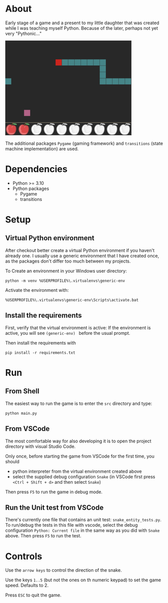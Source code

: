 # About

Early stage of a game and a present to my little daughter that was created
while I was teaching myself Python. Because of the later, perhaps not yet very
"Pythonic..."


![SCreenshot](snake-screenshot.png)

The additional packages `Pygame` (gaming framework) and `transitions` (state
machine implementation) are used.

# Dependencies

- Python >= 3.10
- Python packages
  - Pygame
  - transitions 

# Setup

## Virtual Python environment

After checkout better create a virtual Python environment if you haven't
already one. I usually use a generic environment that I have created once, as
the packages don't differ too much between my projects.

To Create an environment in your Windows user directory:
```
python -m venv %USERPROFILE%\.virtualenvs\generic-env
```

Activate the environment with:
```
%USERPROFILE%\.virtualenvs\generic-env\Scripts\activate.bat
```

## Install the requirements

First, verify that the virtual environment is active: If the environment is
active, you will see `(generic-env) ` before the usual prompt.

Then install the requirements with
```
pip install -r requirements.txt
```

# Run

## From Shell
The easiest way to run the game is to enter the `src` directory and type:

```
python main.py
```

## From VSCode

The most comfortable way for also developing it is to open the project
directory with visual Studio Code.

Only once, before starting the game from VSCode for the first time, you should
- python interpreter from the virtual environment created above
- select the supplied debug configuration `Snake` (in VSCode first press 
`<Ctrl + Shift + d>` and then select `Snake`)

Then press `F5` to run the game in debug mode.

## Run the Unit test from VSCode

There's currently one file that contains an unit test: `snake_entity_tests.py`.
To run/debug the tests in this file with vscode, select the debug configuration
`Python: Current file` in the same way as you did with `Snake` above. Then
press `F5` to run the test.

# Controls

Use the `arrow keys` to control the direction of the snake.

Use the keys `1..5` (but not the ones on th numeric keypad) to set the game
speed. Defaults to 2.

Press `ESC` to quit the game.
